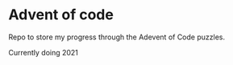 # Advent of code

Repo to store my progress through the Adevent of Code puzzles.

Currently doing 2021
